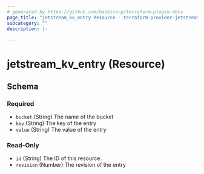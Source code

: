 ```yaml
---
# generated by https://github.com/hashicorp/terraform-plugin-docs
page_title: "jetstream_kv_entry Resource - terraform-provider-jetstream"
subcategory: ""
description: |-
  
---
```


# jetstream_kv_entry (Resource)





<!-- schema generated by tfplugindocs -->
## Schema

### Required

- `bucket` (String) The name of the bucket
- `key` (String) The key of the entry
- `value` (String) The value of the entry

### Read-Only

- `id` (String) The ID of this resource.
- `revision` (Number) The revision of the entry
